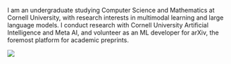 I am an undergraduate studying Computer Science and Mathematics at Cornell University, with research interests in multimodal learning and large language models. I conduct research with Cornell University Artificial Intelligence and Meta AI, and volunteer as an ML developer for arXiv, the foremost platform for academic preprints.

![](https://img.shields.io/badge/dynamic/json?logo=github&label=GitHub%20Stars&style=for-the-badge&query=%24.stars&url=https://api.github-star-counter.workers.dev/user/fengyuli-dev)

